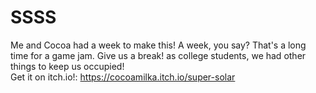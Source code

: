 # SSSS
Me and Cocoa had a week to make this! A week, you say? That's a long time for a game jam. Give us a break! as college students, we had other things to keep us occupied!  
Get it on itch.io!: https://cocoamilka.itch.io/super-solar
